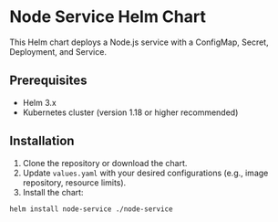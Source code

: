 # Node Service Helm Chart

This Helm chart deploys a Node.js service with a ConfigMap, Secret, Deployment, and Service.

## Prerequisites

- Helm 3.x
- Kubernetes cluster (version 1.18 or higher recommended)

## Installation

1. Clone the repository or download the chart.
2. Update `values.yaml` with your desired configurations (e.g., image repository, resource limits).
3. Install the chart:

```bash
helm install node-service ./node-service